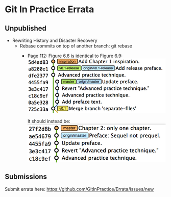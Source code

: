 # Git In Practice Errata
## Unpublished
* Rewriting History and Disaster Recovery
  * Rebase commits on top of another branch: git rebase
    * Page 112: Figure 6.6 is identical to Figure 6.9:
      ![Figure 6.6](/images/06-GitXRebaseAfter.png)

      It should instead be:
      ![Figure 6.6](/images/06-GitXPullRebaseAfter.png)

## Submissions
Submit errata here:
https://github.com/GitInPractice/Errata/issues/new
